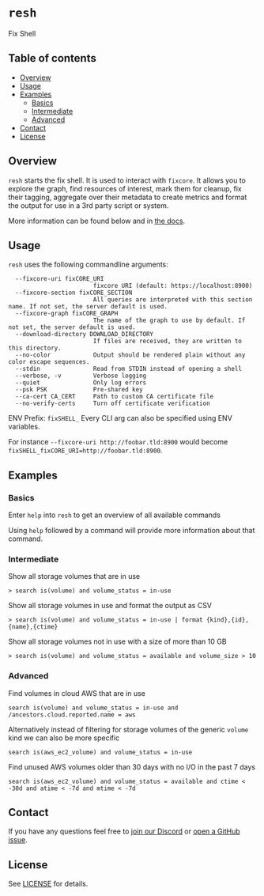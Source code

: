 # `resh`
Fix Shell


## Table of contents

* [Overview](#overview)
* [Usage](#usage)
* [Examples](#examples)
    * [Basics](#basics)
    * [Intermediate](#intermediate)
    * [Advanced](#advanced)
* [Contact](#contact)
* [License](#license)


## Overview
`resh` starts the fix shell. It is used to interact with `fixcore`. It allows you to explore the graph, find resources of interest, mark them for cleanup, fix their tagging, aggregate over their metadata to create metrics and format the output for use in a 3rd party script or system.

More information can be found below and in [the docs](https://inventory.fix.security/docs/concepts/components/shell).


## Usage
`resh` uses the following commandline arguments:
```
  --fixcore-uri fixCORE_URI
                        fixcore URI (default: https://localhost:8900)
  --fixcore-section fixCORE_SECTION
                        All queries are interpreted with this section name. If not set, the server default is used.
  --fixcore-graph fixCORE_GRAPH
                        The name of the graph to use by default. If not set, the server default is used.
  --download-directory DOWNLOAD_DIRECTORY
                        If files are received, they are written to this directory.
  --no-color            Output should be rendered plain without any color escape sequences.
  --stdin               Read from STDIN instead of opening a shell
  --verbose, -v         Verbose logging
  --quiet               Only log errors
  --psk PSK             Pre-shared key
  --ca-cert CA_CERT     Path to custom CA certificate file
  --no-verify-certs     Turn off certificate verification
```

ENV Prefix: `fixSHELL_`
Every CLI arg can also be specified using ENV variables.

For instance `--fixcore-uri http://foobar.tld:8900` would become `fixSHELL_fixCORE_URI=http://foobar.tld:8900`.



## Examples
### Basics
Enter `help` into `resh` to get an overview of all available commands

Using `help` followed by a command will provide more information about that command.


### Intermediate
Show all storage volumes that are in use
```
> search is(volume) and volume_status = in-use
```

Show all storage volumes in use and format the output as CSV
```
> search is(volume) and volume_status = in-use | format {kind},{id},{name},{ctime}
```

Show all storage volumes not in use with a size of more than 10 GB
```
> search is(volume) and volume_status = available and volume_size > 10
```


### Advanced
Find volumes in cloud AWS that are in use
```
search is(volume) and volume_status = in-use and /ancestors.cloud.reported.name = aws
```

Alternatively instead of filtering for storage volumes of the generic `volume` kind we can also be more specific
```
search is(aws_ec2_volume) and volume_status = in-use
```

Find unused AWS volumes older than 30 days with no I/O in the past 7 days
```
search is(aws_ec2_volume) and volume_status = available and ctime < -30d and atime < -7d and mtime < -7d
```


## Contact
If you have any questions feel free to [join our Discord](https://discord.gg/someengineering) or [open a GitHub issue](https://github.com/someengineering/fix/issues/new).


## License
See [LICENSE](../LICENSE) for details.

